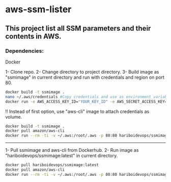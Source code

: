 # aws-ssm-lister

## This project list all SSM parameters and their contents in AWS.

### Dependencies:
Docker

1- Clone repo.
2- Change directory to project directory.
3- Build image as "ssmimage" in current directory and run with credentials and region on port 80.

``` bash
docker build -t ssmimage .
nano ~/.aws/credentials #Copy credentials and use as environment variables. 
docker run -e AWS_ACCESS_KEY_ID="YOUR_KEY_ID" -e AWS_SECRET_ACCESS_KEY="YOUR_ACCESS_KEY" -e AWS_DEFAULT_REGION=YOUR_REGION -p 80:80 ssmimage
```

!! Instead of first option, use "aws-cli" image to attach credentials as volume.

``` bash
docker build -t ssmimage .
docker pull amazon/aws-cli
docker run --rm -ti -v ~/.aws:/root/.aws -p 80:80 hariboidevops/ssmimage:latest
```

-----------------------------------------------------------------------------------------------------

1- Pull ssmimage and aws-cli from Dockerhub.
2- Run image as "hariboidevops/ssmimage:latest" in current directory.

``` bash
docker pull hariboidevops/ssmimage:latest
docker pull amazon/aws-cli
docker run --rm -ti -v ~/.aws:/root/.aws -p 80:80 hariboidevops/ssmimage:latest
```

